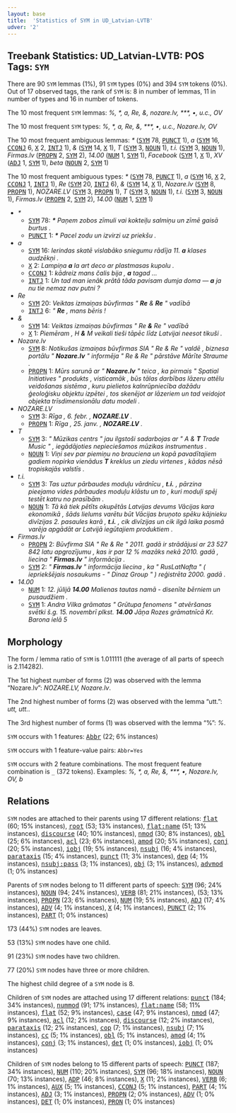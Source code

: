 ```yaml
---
layout: base
title:  'Statistics of SYM in UD_Latvian-LVTB'
udver: '2'
---
```


## Treebank Statistics: UD_Latvian-LVTB: POS Tags: `SYM`

There are 90 `SYM` lemmas (1%), 91 `SYM` types (0%) and 394 `SYM` tokens (0%).
Out of 17 observed tags, the rank of `SYM` is: 8 in number of lemmas, 11 in number of types and 16 in number of tokens.

The 10 most frequent `SYM` lemmas: <em>%, *, a, Re, &, nozare.lv, ***, •, u.c., OV</em>

The 10 most frequent `SYM` types:  <em>%, *, a, Re, &, ***, •, u.c., Nozare.lv, OV</em>

The 10 most frequent ambiguous lemmas: <em>*</em> (<tt><a href="lv_lvtb-pos-SYM.html">SYM</a></tt> 78, <tt><a href="lv_lvtb-pos-PUNCT.html">PUNCT</a></tt> 1), <em>a</em> (<tt><a href="lv_lvtb-pos-SYM.html">SYM</a></tt> 16, <tt><a href="lv_lvtb-pos-CCONJ.html">CCONJ</a></tt> 6, <tt><a href="lv_lvtb-pos-X.html">X</a></tt> 2, <tt><a href="lv_lvtb-pos-INTJ.html">INTJ</a></tt> 1), <em>&</em> (<tt><a href="lv_lvtb-pos-SYM.html">SYM</a></tt> 14, <tt><a href="lv_lvtb-pos-X.html">X</a></tt> 1), <em>T</em> (<tt><a href="lv_lvtb-pos-SYM.html">SYM</a></tt> 3, <tt><a href="lv_lvtb-pos-NOUN.html">NOUN</a></tt> 1), <em>t.i.</em> (<tt><a href="lv_lvtb-pos-SYM.html">SYM</a></tt> 3, <tt><a href="lv_lvtb-pos-NOUN.html">NOUN</a></tt> 1), <em>Firmas.lv</em> (<tt><a href="lv_lvtb-pos-PROPN.html">PROPN</a></tt> 2, <tt><a href="lv_lvtb-pos-SYM.html">SYM</a></tt> 2), <em>14.00</em> (<tt><a href="lv_lvtb-pos-NUM.html">NUM</a></tt> 1, <tt><a href="lv_lvtb-pos-SYM.html">SYM</a></tt> 1), <em>Facebook</em> (<tt><a href="lv_lvtb-pos-SYM.html">SYM</a></tt> 1, <tt><a href="lv_lvtb-pos-X.html">X</a></tt> 1), <em>XV</em> (<tt><a href="lv_lvtb-pos-ADJ.html">ADJ</a></tt> 1, <tt><a href="lv_lvtb-pos-SYM.html">SYM</a></tt> 1), <em>beta</em> (<tt><a href="lv_lvtb-pos-NOUN.html">NOUN</a></tt> 2, <tt><a href="lv_lvtb-pos-SYM.html">SYM</a></tt> 1)

The 10 most frequent ambiguous types:  <em>*</em> (<tt><a href="lv_lvtb-pos-SYM.html">SYM</a></tt> 78, <tt><a href="lv_lvtb-pos-PUNCT.html">PUNCT</a></tt> 1), <em>a</em> (<tt><a href="lv_lvtb-pos-SYM.html">SYM</a></tt> 16, <tt><a href="lv_lvtb-pos-X.html">X</a></tt> 2, <tt><a href="lv_lvtb-pos-CCONJ.html">CCONJ</a></tt> 1, <tt><a href="lv_lvtb-pos-INTJ.html">INTJ</a></tt> 1), <em>Re</em> (<tt><a href="lv_lvtb-pos-SYM.html">SYM</a></tt> 20, <tt><a href="lv_lvtb-pos-INTJ.html">INTJ</a></tt> 6), <em>&</em> (<tt><a href="lv_lvtb-pos-SYM.html">SYM</a></tt> 14, <tt><a href="lv_lvtb-pos-X.html">X</a></tt> 1), <em>Nozare.lv</em> (<tt><a href="lv_lvtb-pos-SYM.html">SYM</a></tt> 8, <tt><a href="lv_lvtb-pos-PROPN.html">PROPN</a></tt> 1), <em>NOZARE.LV</em> (<tt><a href="lv_lvtb-pos-SYM.html">SYM</a></tt> 3, <tt><a href="lv_lvtb-pos-PROPN.html">PROPN</a></tt> 1), <em>T</em> (<tt><a href="lv_lvtb-pos-SYM.html">SYM</a></tt> 3, <tt><a href="lv_lvtb-pos-NOUN.html">NOUN</a></tt> 1), <em>t.i.</em> (<tt><a href="lv_lvtb-pos-SYM.html">SYM</a></tt> 3, <tt><a href="lv_lvtb-pos-NOUN.html">NOUN</a></tt> 1), <em>Firmas.lv</em> (<tt><a href="lv_lvtb-pos-PROPN.html">PROPN</a></tt> 2, <tt><a href="lv_lvtb-pos-SYM.html">SYM</a></tt> 2), <em>14.00</em> (<tt><a href="lv_lvtb-pos-NUM.html">NUM</a></tt> 1, <tt><a href="lv_lvtb-pos-SYM.html">SYM</a></tt> 1)


* <em>*</em>
  * <tt><a href="lv_lvtb-pos-SYM.html">SYM</a></tt> 78: <em><b>*</b> Paņem zobos zīmuli vai kokteiļu salmiņu un zīmē gaisā burtus .</em>
  * <tt><a href="lv_lvtb-pos-PUNCT.html">PUNCT</a></tt> 1: <em><b>*</b> Pacel zodu un izvirzi uz priekšu .</em>
* <em>a</em>
  * <tt><a href="lv_lvtb-pos-SYM.html">SYM</a></tt> 16: <em>Ierindas skatē vislabāko sniegumu rādīja 11. <b>a</b> klases audzēkņi .</em>
  * <tt><a href="lv_lvtb-pos-X.html">X</a></tt> 2: <em>Lampiņa <b>a</b> la art deco ar plastmasas kupolu .</em>
  * <tt><a href="lv_lvtb-pos-CCONJ.html">CCONJ</a></tt> 1: <em>kādreiz mans čalis bija , <b>a</b> tagad ...</em>
  * <tt><a href="lv_lvtb-pos-INTJ.html">INTJ</a></tt> 1: <em>Un tad man ienāk prātā tāda pavisam dumja doma — <b>a</b> ja nu tie nemaz nav putni ?</em>
* <em>Re</em>
  * <tt><a href="lv_lvtb-pos-SYM.html">SYM</a></tt> 20: <em>Veiktas izmaiņas būvfirmas " <b>Re</b> & <b>Re</b> " vadībā</em>
  * <tt><a href="lv_lvtb-pos-INTJ.html">INTJ</a></tt> 6: <em>" <b>Re</b> , mans bēris !</em>
* <em>&</em>
  * <tt><a href="lv_lvtb-pos-SYM.html">SYM</a></tt> 14: <em>Veiktas izmaiņas būvfirmas " Re <b>&</b> Re " vadībā</em>
  * <tt><a href="lv_lvtb-pos-X.html">X</a></tt> 1: <em>Piemēram , H <b>&</b> M veikali tieši tāpēc līdz Latvijai neesot tikuši .</em>
* <em>Nozare.lv</em>
  * <tt><a href="lv_lvtb-pos-SYM.html">SYM</a></tt> 8: <em>Notikušas izmaiņas būvfirmas SIA " Re & Re " valdē , biznesa portālu " <b>Nozare.lv</b> " informēja " Re & Re " pārstāve Mārīte Straume .</em>
  * <tt><a href="lv_lvtb-pos-PROPN.html">PROPN</a></tt> 1: <em>Mūrs sarunā ar " <b>Nozare.lv</b> " teica , ka pirmais " Spatial Initiatives " produkts , visticamāk , būs tālas darbības lāzeru attēlu veidošanas sistēma , kuru pielietos kalnrūpniecība dažādu ģeoloģisku objektu izpētei , tos skenējot ar lāzeriem un tad veidojot objekta trīsdimensionālu datu modeli .</em>
* <em>NOZARE.LV</em>
  * <tt><a href="lv_lvtb-pos-SYM.html">SYM</a></tt> 3: <em>Rīga , 6. febr. , <b>NOZARE.LV</b> .</em>
  * <tt><a href="lv_lvtb-pos-PROPN.html">PROPN</a></tt> 1: <em>Rīga , 25. janv. , <b>NOZARE.LV</b> .</em>
* <em>T</em>
  * <tt><a href="lv_lvtb-pos-SYM.html">SYM</a></tt> 3: <em>" Mūzikas centrs " jau ilgstoši sadarbojas ar " A & <b>T</b> Trade Music " , iegādājoties nepieciešamos mūzikas instrumentus .</em>
  * <tt><a href="lv_lvtb-pos-NOUN.html">NOUN</a></tt> 1: <em>Viņi sev par piemiņu no brauciena un kopā pavadītajiem gadiem nopirka vienādus <b>T</b> kreklus un ziedu virtenes , kādas nēsā tropiskajās valstīs .</em>
* <em>t.i.</em>
  * <tt><a href="lv_lvtb-pos-SYM.html">SYM</a></tt> 3: <em>Tas uztur pārbaudes moduļu vārdnīcu , <b>t.i.</b> , pārzina pieejamo vides pārbaudes moduļu klāstu un to , kuri moduļi spēj testēt katru no prasībām .</em>
  * <tt><a href="lv_lvtb-pos-NOUN.html">NOUN</a></tt> 1: <em>Tā kā tiek pētīts okupētās Latvijas devums Vācijas kara ekonomikā , šāds lielums varētu būt Vācijas bruņoto spēku kājnieku divīzijas 2. pasaules karā , <b>t.i.</b> , cik divīzijas un cik ilgā laika posmā varēja apgādāt ar Latvijā iegūtajiem produktiem .</em>
* <em>Firmas.lv</em>
  * <tt><a href="lv_lvtb-pos-PROPN.html">PROPN</a></tt> 2: <em>Būvfirma SIA " Re & Re " 2011. gadā ir strādājusi ar 23 527 842 latu apgrozījumu , kas ir par 12 % mazāks nekā 2010. gadā , liecina " <b>Firmas.lv</b> " informācija .</em>
  * <tt><a href="lv_lvtb-pos-SYM.html">SYM</a></tt> 2: <em>" <b>Firmas.lv</b> " informācija liecina , ka " RusLatNafta " ( iepriekšējais nosaukums - " Dinaz Group " ) reģistrēta 2000. gadā .</em>
* <em>14.00</em>
  * <tt><a href="lv_lvtb-pos-NUM.html">NUM</a></tt> 1: <em>12. jūlijā <b>14.00</b> Malienas tautas namā - disenīte bērniem un pusaudžiem .</em>
  * <tt><a href="lv_lvtb-pos-SYM.html">SYM</a></tt> 1: <em>Andra Vilka grāmatas " Grūtupa fenomens " atvēršanas svētki š.g. 15. novembrī plkst. <b>14.00</b> Jāņa Rozes grāmatnīcā Kr. Barona ielā 5</em>

## Morphology

The form / lemma ratio of `SYM` is 1.011111 (the average of all parts of speech is 2.114282).

The 1st highest number of forms (2) was observed with the lemma “Nozare.lv”: <em>NOZARE.LV, Nozare.lv</em>.

The 2nd highest number of forms (2) was observed with the lemma “utt.”: <em>utt, utt.</em>.

The 3rd highest number of forms (1) was observed with the lemma “%”: <em>%</em>.

`SYM` occurs with 1 features: <tt><a href="lv_lvtb-feat-Abbr.html">Abbr</a></tt> (22; 6% instances)

`SYM` occurs with 1 feature-value pairs: `Abbr=Yes`

`SYM` occurs with 2 feature combinations.
The most frequent feature combination is `_` (372 tokens).
Examples: <em>%, *, a, Re, &, ***, •, Nozare.lv, OV, b</em>


## Relations

`SYM` nodes are attached to their parents using 17 different relations: <tt><a href="lv_lvtb-dep-flat.html">flat</a></tt> (60; 15% instances), <tt><a href="lv_lvtb-dep-root.html">root</a></tt> (53; 13% instances), <tt><a href="lv_lvtb-dep-flat-name.html">flat:name</a></tt> (51; 13% instances), <tt><a href="lv_lvtb-dep-discourse.html">discourse</a></tt> (40; 10% instances), <tt><a href="lv_lvtb-dep-nmod.html">nmod</a></tt> (30; 8% instances), <tt><a href="lv_lvtb-dep-obl.html">obl</a></tt> (25; 6% instances), <tt><a href="lv_lvtb-dep-acl.html">acl</a></tt> (23; 6% instances), <tt><a href="lv_lvtb-dep-amod.html">amod</a></tt> (20; 5% instances), <tt><a href="lv_lvtb-dep-conj.html">conj</a></tt> (20; 5% instances), <tt><a href="lv_lvtb-dep-iobj.html">iobj</a></tt> (19; 5% instances), <tt><a href="lv_lvtb-dep-nsubj.html">nsubj</a></tt> (16; 4% instances), <tt><a href="lv_lvtb-dep-parataxis.html">parataxis</a></tt> (15; 4% instances), <tt><a href="lv_lvtb-dep-punct.html">punct</a></tt> (11; 3% instances), <tt><a href="lv_lvtb-dep-dep.html">dep</a></tt> (4; 1% instances), <tt><a href="lv_lvtb-dep-nsubj-pass.html">nsubj:pass</a></tt> (3; 1% instances), <tt><a href="lv_lvtb-dep-obj.html">obj</a></tt> (3; 1% instances), <tt><a href="lv_lvtb-dep-advmod.html">advmod</a></tt> (1; 0% instances)

Parents of `SYM` nodes belong to 11 different parts of speech: <tt><a href="lv_lvtb-pos-SYM.html">SYM</a></tt> (96; 24% instances), <tt><a href="lv_lvtb-pos-NOUN.html">NOUN</a></tt> (94; 24% instances), <tt><a href="lv_lvtb-pos-VERB.html">VERB</a></tt> (81; 21% instances),  (53; 13% instances), <tt><a href="lv_lvtb-pos-PROPN.html">PROPN</a></tt> (23; 6% instances), <tt><a href="lv_lvtb-pos-NUM.html">NUM</a></tt> (19; 5% instances), <tt><a href="lv_lvtb-pos-ADJ.html">ADJ</a></tt> (17; 4% instances), <tt><a href="lv_lvtb-pos-ADV.html">ADV</a></tt> (4; 1% instances), <tt><a href="lv_lvtb-pos-X.html">X</a></tt> (4; 1% instances), <tt><a href="lv_lvtb-pos-PUNCT.html">PUNCT</a></tt> (2; 1% instances), <tt><a href="lv_lvtb-pos-PART.html">PART</a></tt> (1; 0% instances)

173 (44%) `SYM` nodes are leaves.

53 (13%) `SYM` nodes have one child.

91 (23%) `SYM` nodes have two children.

77 (20%) `SYM` nodes have three or more children.

The highest child degree of a `SYM` node is 8.

Children of `SYM` nodes are attached using 17 different relations: <tt><a href="lv_lvtb-dep-punct.html">punct</a></tt> (184; 34% instances), <tt><a href="lv_lvtb-dep-nummod.html">nummod</a></tt> (91; 17% instances), <tt><a href="lv_lvtb-dep-flat-name.html">flat:name</a></tt> (58; 11% instances), <tt><a href="lv_lvtb-dep-flat.html">flat</a></tt> (52; 9% instances), <tt><a href="lv_lvtb-dep-case.html">case</a></tt> (47; 9% instances), <tt><a href="lv_lvtb-dep-nmod.html">nmod</a></tt> (47; 9% instances), <tt><a href="lv_lvtb-dep-acl.html">acl</a></tt> (12; 2% instances), <tt><a href="lv_lvtb-dep-discourse.html">discourse</a></tt> (12; 2% instances), <tt><a href="lv_lvtb-dep-parataxis.html">parataxis</a></tt> (12; 2% instances), <tt><a href="lv_lvtb-dep-cop.html">cop</a></tt> (7; 1% instances), <tt><a href="lv_lvtb-dep-nsubj.html">nsubj</a></tt> (7; 1% instances), <tt><a href="lv_lvtb-dep-cc.html">cc</a></tt> (5; 1% instances), <tt><a href="lv_lvtb-dep-obl.html">obl</a></tt> (5; 1% instances), <tt><a href="lv_lvtb-dep-amod.html">amod</a></tt> (4; 1% instances), <tt><a href="lv_lvtb-dep-conj.html">conj</a></tt> (3; 1% instances), <tt><a href="lv_lvtb-dep-det.html">det</a></tt> (1; 0% instances), <tt><a href="lv_lvtb-dep-iobj.html">iobj</a></tt> (1; 0% instances)

Children of `SYM` nodes belong to 15 different parts of speech: <tt><a href="lv_lvtb-pos-PUNCT.html">PUNCT</a></tt> (187; 34% instances), <tt><a href="lv_lvtb-pos-NUM.html">NUM</a></tt> (110; 20% instances), <tt><a href="lv_lvtb-pos-SYM.html">SYM</a></tt> (96; 18% instances), <tt><a href="lv_lvtb-pos-NOUN.html">NOUN</a></tt> (70; 13% instances), <tt><a href="lv_lvtb-pos-ADP.html">ADP</a></tt> (46; 8% instances), <tt><a href="lv_lvtb-pos-X.html">X</a></tt> (11; 2% instances), <tt><a href="lv_lvtb-pos-VERB.html">VERB</a></tt> (6; 1% instances), <tt><a href="lv_lvtb-pos-AUX.html">AUX</a></tt> (5; 1% instances), <tt><a href="lv_lvtb-pos-CCONJ.html">CCONJ</a></tt> (5; 1% instances), <tt><a href="lv_lvtb-pos-PART.html">PART</a></tt> (4; 1% instances), <tt><a href="lv_lvtb-pos-ADJ.html">ADJ</a></tt> (3; 1% instances), <tt><a href="lv_lvtb-pos-PROPN.html">PROPN</a></tt> (2; 0% instances), <tt><a href="lv_lvtb-pos-ADV.html">ADV</a></tt> (1; 0% instances), <tt><a href="lv_lvtb-pos-DET.html">DET</a></tt> (1; 0% instances), <tt><a href="lv_lvtb-pos-PRON.html">PRON</a></tt> (1; 0% instances)


